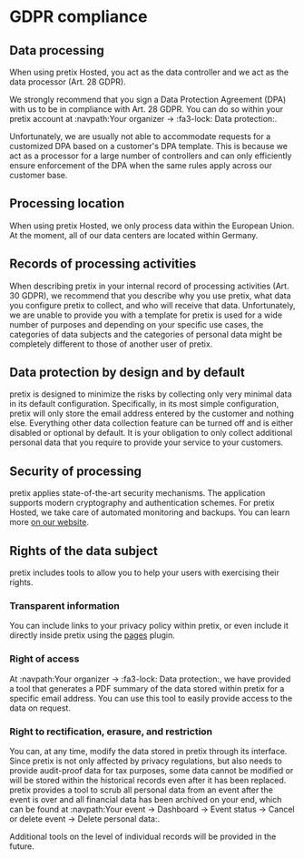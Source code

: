 # GDPR compliance

## Data processing

<!-- md:hosted -->

When using pretix Hosted, you act as the data controller and we act as the data processor (Art. 28 GDPR).

We strongly recommend that you sign a Data Protection Agreement (DPA) with us to be in compliance with Art. 28 GDPR.
You can do so within your pretix account at :navpath:Your organizer → :fa3-lock: Data protection:.

Unfortunately, we are usually not able to accommodate requests for a customized DPA based on a customer's DPA template.
This is because we act as a processor for a large number of controllers and can only efficiently ensure enforcement of the DPA when the same rules apply across our customer base.

## Processing location

<!-- md:hosted -->

When using pretix Hosted, we only process data within the European Union.
At the moment, all of our data centers are located within Germany.

## Records of processing activities

When describing pretix in your internal record of processing activities (Art. 30 GDPR), we recommend that you describe why you use pretix, what data you configure pretix to collect, and who will receive that data.
Unfortunately, we are unable to provide you with a template for pretix is used for a wide number of purposes and depending on your specific use cases, the categories of data subjects and the categories of personal data might be completely different to those of another user of pretix.

## Data protection by design and by default

pretix is designed to minimize the risks by collecting only very minimal data in its default configuration.
Specifically, in its most simple configuration, pretix will only store the email address entered by the customer and nothing else.
Everything other data collection feature can be turned off and is either disabled or optional by default.
It is your obligation to only collect additional personal data that you require to provide your service to your customers.

## Security of processing

pretix applies state-of-the-art security mechanisms.
The application supports modern cryptography and authentication schemes.
For pretix Hosted, we take care of automated monitoring and backups.
You can learn more [on our website](https://pretix.eu/about/en/security).

## Rights of the data subject

pretix includes tools to allow you to help your users with exercising their rights.

### Transparent information

You can include links to your privacy policy within pretix, or even include it directly inside pretix using the [pages](https://marketplace.pretix.eu/products/pages/) plugin.

### Right of access

<!-- md:hosted -->

At :navpath:Your organizer → :fa3-lock: Data protection:, we have provided a tool that generates a PDF summary of the data stored within pretix for a specific email address.
You can use this tool to easily provide access to the data on request.

### Right to rectification, erasure, and restriction

You can, at any time, modify the data stored in pretix through its interface.
Since pretix is not only affected by privacy regulations, but also needs to provide audit-proof data for tax purposes, some data cannot be modified or will be stored within the historical records even after it has been replaced.
pretix provides a tool to scrub all personal data from an event after the event is over and all financial data has been archived on your end, which can be found at :navpath:Your event → Dashboard → Event status → Cancel or delete event → Delete personal data:.

Additional tools on the level of individual records will be provided in the future.
